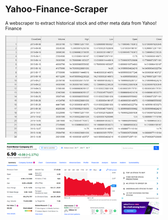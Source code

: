 # Yahoo-Finance-Scraper
 A webscraper to extract historical stock and other meta data from Yahoo! Finance

![](stock-results-example.png)  

![](stock-website-example.png)
